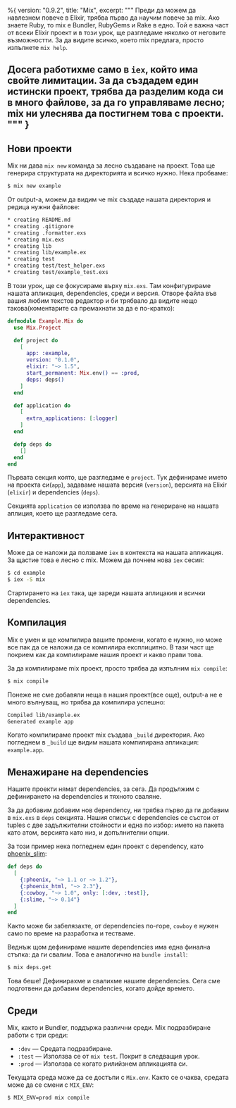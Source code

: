 %{
  version: "0.9.2",
  title: "Mix",
  excerpt: """
  Преди да можем да навлезнем повече в Elixir, трябва първо да научим повече за mix. Ако знаете Ruby, то mix е Bundler, RubyGems и Rake в едно. Той е важна част от всеки Elixir проект и в този урок, ще разгледаме няколко от неговите възможностти. За да видите всичко, което mix предлага, просто изпълнете `mix help`.

Досега работихме само в `iex`, който има свойте лимитации. За да създадем един истински проект, трябва да разделим кода си в много файлове, за да го управляваме лесно; mix ни улеснява да постигнем това с проекти.
  """
}
---

## Нови проекти

Mix ни дава `mix new` команда за лесно създаване на проект. Това ще генерира структурата на директорията и  всичко нужно. Нека пробваме:

```bash
$ mix new example
```

От output-a, можем да видим че mix създаде нашата директория и редица нужни файлове:

```bash
* creating README.md
* creating .gitignore
* creating .formatter.exs
* creating mix.exs
* creating lib
* creating lib/example.ex
* creating test
* creating test/test_helper.exs
* creating test/example_test.exs
```

В този урок, ще се фокусираме върху `mix.exs`.  Там конфигурираме нашата апликация, dependencies, среди и версия. Отворе файла във вашия любим текстов редактор и би трябвало да видите нещо такова(коментарите са премахнати за да е по-кратко):

```elixir
defmodule Example.Mix do
  use Mix.Project

  def project do
    [
      app: :example,
      version: "0.1.0",
      elixir: "~> 1.5",
      start_permanent: Mix.env() == :prod,
      deps: deps()
    ]
  end

  def application do
    [
      extra_applications: [:logger]
    ]
  end

  defp deps do
    []
  end
end
```

Първата секция която, ще разгледаме е `project`. Тук дефинираме името на проекта си(`app`), задаваме нашата версия (`version`), версията на Elixir (`elixir`) и dependencies (`deps`).

Секцията `application` се използва по време на генериране на нашата аплиция, което ще разгледаме сега.

## Интерактивност

Може да се наложи да ползваме `iex` в контекста на нашата апликация.  За щастие това е лесно с mix.  Можем да почнем нова `iex` сесия:

```bash
$ cd example
$ iex -S mix
```

Стартирането на `iex` така, ще зареди нашата аплицакия и всички dependencies.

## Компилация

Mix е умен и ще компилира вашите промени, когато е нужно, но може все пак да се наложи да се компилира експлицитно.  В тази част ще покрием как да компилираме нашия проект и какво прави това.

За да компилираме mix проект, просто трябва да изпълним `mix compile`:

```bash
$ mix compile
```

Понеже не сме добавяли неща в нашия проект(все още), output-a не е много вълнуващ, но трябва да компилира успешно:

```bash
Compiled lib/example.ex
Generated example app
```

Когато компилираме проект mix създава `_build` директория.  Ако погледнем в `_build` ще видим нашата компилирана апликация: `example.app`.

## Менажиране на dependencies

Нашите проекти нямат dependencies, за сега. Да продължим с дефинирането на dependencies и тяхното сваляне.

За да добавим добавим нов dependency, ни трябва първо да ги добавим в `mix.exs` в `deps` секцията. Нашия списък с dependencies се състои от tuples с две задължителни стойности и една по избор: името на пакета като атом, версията като низ, и допълнителни опции.

За този пример нека погледнем един проект с dependency, като [phoenix_slim](https://github.com/doomspork/phoenix_slim):

```elixir
def deps do
  [
    {:phoenix, "~> 1.1 or ~> 1.2"},
    {:phoenix_html, "~> 2.3"},
    {:cowboy, "~> 1.0", only: [:dev, :test]},
    {:slime, "~> 0.14"}
  ]
end
```

Както може би забелязахте, от dependencies по-горе, `cowboy` е нужен само по време на разработка и тестваме.

Веднъж щом дефинираме нашите dependencies има една финална стъпка: да ги свалим.  Това е аналогично на `bundle install`:

```bash
$ mix deps.get
```

Това беше!  Дефинирахме и свалихме нашите dependencies.  Сега сме подготвени да добавим dependencies, когато дойде времето.

## Среди

Mix, както и Bundler, поддържа различни среди.  Mix подразбиране работи с три среди:

+ `:dev` — Средата подразбиране.
+ `:test` — Използва се от `mix test`. Покрит в следващия урок.
+ `:prod` — Използва се когато рилийзнем апликацията си.

Текущата среда може да се достъпи с `Mix.env`.  Както се очаква, средата може да се смени с `MIX_ENV`:

```bash
$ MIX_ENV=prod mix compile
```

